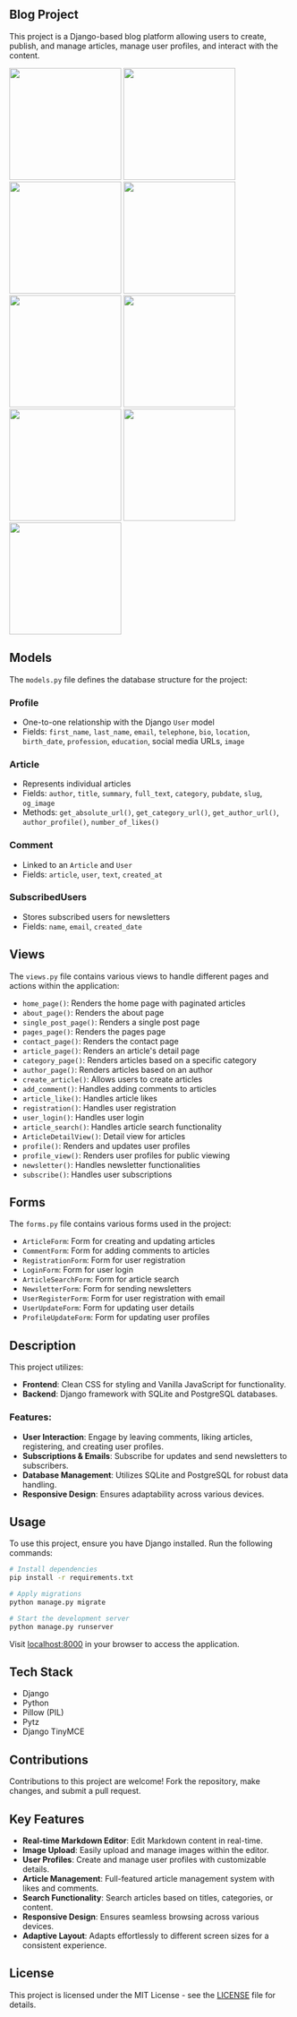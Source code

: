## Blog Project

This project is a Django-based blog platform allowing users to create, publish, and manage articles, manage user profiles, and interact with the content.

[<img src="https://github.com/AndriiDorohov/site-Blog-Django/raw/main/preview/page_01.png" width="200">](https://github.com/AndriiDorohov/site-Blog-Django/blob/main/preview/page_01.png)
[<img src="https://github.com/AndriiDorohov/site-Blog-Django/raw/main/preview/page_02.png" width="200">](https://github.com/AndriiDorohov/site-Blog-Django/blob/main/preview/page_02.png)
[<img src="https://github.com/AndriiDorohov/site-Blog-Django/raw/main/preview/page_03.png" width="200">](https://github.com/AndriiDorohov/site-Blog-Django/blob/main/preview/page_03.png)
[<img src="https://github.com/AndriiDorohov/site-Blog-Django/raw/main/preview/page_04.png" width="200">](https://github.com/AndriiDorohov/site-Blog-Django/blob/main/preview/page_04.png)
[<img src="https://github.com/AndriiDorohov/site-Blog-Django/raw/main/preview/page_05.png" width="200">](https://github.com/AndriiDorohov/site-Blog-Django/blob/main/preview/page_05.png)
[<img src="https://github.com/AndriiDorohov/site-Blog-Django/raw/main/preview/page_06.png" width="200">](https://github.com/AndriiDorohov/site-Blog-Django/blob/main/preview/page_06.png)
[<img src="https://github.com/AndriiDorohov/site-Blog-Django/raw/main/preview/page_07.png" width="200">](https://github.com/AndriiDorohov/site-Blog-Django/blob/main/preview/page_07.png)
[<img src="https://github.com/AndriiDorohov/site-Blog-Django/raw/main/preview/page_08.png" width="200">](https://github.com/AndriiDorohov/site-Blog-Django/blob/main/preview/page_08.png)
[<img src="https://github.com/AndriiDorohov/site-Blog-Django/raw/main/preview/page_09.png" width="200">](https://github.com/AndriiDorohov/site-Blog-Django/blob/main/preview/page_09.png)

## Models

The `models.py` file defines the database structure for the project:

### Profile

- One-to-one relationship with the Django `User` model
- Fields: `first_name`, `last_name`, `email`, `telephone`, `bio`, `location`, `birth_date`, `profession`, `education`, social media URLs, `image`

### Article

- Represents individual articles
- Fields: `author`, `title`, `summary`, `full_text`, `category`, `pubdate`, `slug`, `og_image`
- Methods: `get_absolute_url()`, `get_category_url()`, `get_author_url()`, `author_profile()`, `number_of_likes()`

### Comment

- Linked to an `Article` and `User`
- Fields: `article`, `user`, `text`, `created_at`

### SubscribedUsers

- Stores subscribed users for newsletters
- Fields: `name`, `email`, `created_date`

## Views

The `views.py` file contains various views to handle different pages and actions within the application:

- `home_page()`: Renders the home page with paginated articles
- `about_page()`: Renders the about page
- `single_post_page()`: Renders a single post page
- `pages_page()`: Renders the pages page
- `contact_page()`: Renders the contact page
- `article_page()`: Renders an article's detail page
- `category_page()`: Renders articles based on a specific category
- `author_page()`: Renders articles based on an author
- `create_article()`: Allows users to create articles
- `add_comment()`: Handles adding comments to articles
- `article_like()`: Handles article likes
- `registration()`: Handles user registration
- `user_login()`: Handles user login
- `article_search()`: Handles article search functionality
- `ArticleDetailView()`: Detail view for articles
- `profile()`: Renders and updates user profiles
- `profile_view()`: Renders user profiles for public viewing
- `newsletter()`: Handles newsletter functionalities
- `subscribe()`: Handles user subscriptions

## Forms

The `forms.py` file contains various forms used in the project:

- `ArticleForm`: Form for creating and updating articles
- `CommentForm`: Form for adding comments to articles
- `RegistrationForm`: Form for user registration
- `LoginForm`: Form for user login
- `ArticleSearchForm`: Form for article search
- `NewsletterForm`: Form for sending newsletters
- `UserRegisterForm`: Form for user registration with email
- `UserUpdateForm`: Form for updating user details
- `ProfileUpdateForm`: Form for updating user profiles

## Description

This project utilizes:

- **Frontend**: Clean CSS for styling and Vanilla JavaScript for functionality.
- **Backend**: Django framework with SQLite and PostgreSQL databases.

### Features:

- **User Interaction**: Engage by leaving comments, liking articles, registering, and creating user profiles.
- **Subscriptions & Emails**: Subscribe for updates and send newsletters to subscribers.
- **Database Management**: Utilizes SQLite and PostgreSQL for robust data handling.
- **Responsive Design**: Ensures adaptability across various devices.

## Usage

To use this project, ensure you have Django installed. Run the following commands:

```sh
# Install dependencies
pip install -r requirements.txt

# Apply migrations
python manage.py migrate

# Start the development server
python manage.py runserver
```

Visit [localhost:8000](http://localhost:8000) in your browser to access the application.

## Tech Stack

- Django
- Python
- Pillow (PIL)
- Pytz
- Django TinyMCE

## Contributions

Contributions to this project are welcome! Fork the repository, make changes, and submit a pull request.

## Key Features

- **Real-time Markdown Editor**: Edit Markdown content in real-time.
- **Image Upload**: Easily upload and manage images within the editor.
- **User Profiles**: Create and manage user profiles with customizable details.
- **Article Management**: Full-featured article management system with likes and comments.
- **Search Functionality**: Search articles based on titles, categories, or content.
- **Responsive Design**: Ensures seamless browsing across various devices.
- **Adaptive Layout**: Adapts effortlessly to different screen sizes for a consistent experience.

## License

This project is licensed under the MIT License - see the [LICENSE](./LICENSE) file for details.
